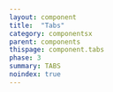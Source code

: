 ```yaml
---
layout: component
title:  "Tabs"
category: componentsx
parent: components
thispage: component.tabs
phase: 3
summary: TABS
noindex: true
---
```


